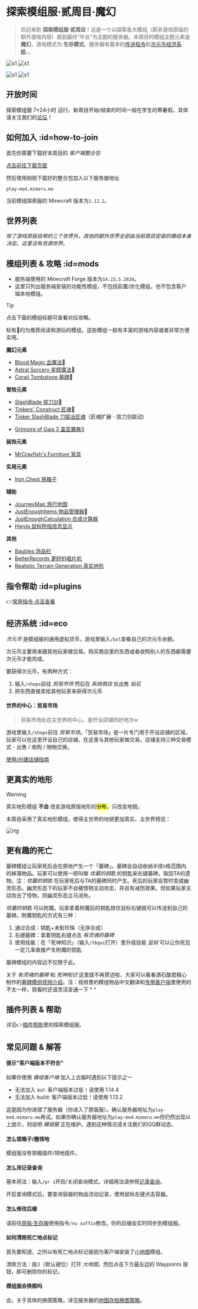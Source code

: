 # 探索模组服·贰周目·魔幻

> 欢迎来到 **探索模组服·贰周目**！这是一个以探索各大模组（即非游戏原版的额外游戏内容）直到最终"毕业"为主题的服务器。本周目的模组主题元素是 **魔幻**，游戏模式为 **生存模式**。服务器有基本的[传送指令](/welcome/commands.md)和[次元币经济系统](#eco)，。

![s1](../assets/images/servers/preview-bloodmagic.jpg ':class=img-small')
![s1](../assets/images/servers/preview-as.jpg ':class=img-small')

![s1](../assets/images/servers/preview-gaia.jpg ':class=img-small')
![s1](../assets/images/servers/preview-tinker.jpg ':class=img-small')

## 开放时间

探索模组服 7×24小时 运行。新周目开始/结束的时间一般在学生的寒暑假，具体请关注我们的[论坛][bbs]！

## 如何加入 :id=how-to-join

首先你需要下载好本周目的 *客户端整合包*

<a href="#/downloads.md" target="_blank" class="button">点击前往下载页面</a>

然后使用刚刚下载好的整合包加入以下服务器地址

    play-mod.mimaru.me

当前模组探索服的 Minecraft 版本为`1.12.2`。

## 世界列表

*除了游戏原版自带的三个世界外，其他的额外世界全部由当前周目安装的模组本身决定。这里没有资源世界。*

<!-- panels:start -->

<!-- div:panel-title -->

## 模组列表 & 攻略 :id=mods

- 服务端使用的 Minecraft Forge 版本为`14.23.5.2838`。
- 这里只列出服务端安装的功能性模组，不包括前置/优化模组，也不包含客户端本地模组。

> [!tip]
> 点击下面的模组标题可查看对应攻略。
>
> 标有🌟的为推荐阅读和游玩的模组。这些模组一般有丰富的游戏内容或者非常方便实用。

<!-- div:panel-left -->

**魔幻元素**

- [Blood Magic 血魔法][bm]🌟
- [Astral Sorcery 星辉魔法][as]🌟
- [Corail Tombstone 墓碑][ct]🌟

**冒险元素**

- [SlashBlade 拔刀剑][sb]🌟
- [Tinkers' Construct 匠魂][tc]🌟
- [Tinker SlashBlade 刀锻冶匠魂][tc_slashblade]（匠魂扩展 - 拔刀剑联动）
<!-- - [Construct's Armory 匠魂兵工厂][tc_conarm]（匠魂扩展 - 支持制作盔甲） -->
- [Grimoire of Gaia 3 盖亚魔典3][gaia3]

**装饰元素**

- [MrCrayfish's Furniture 家具][furniture]

<!-- div:panel-right -->

**实用元素**

- [Iron Chest 铁箱子][ironchest]

**辅助**

- [JourneyMap 旅行地图][journeymap]
- [JustEnoughItems 物品管理器][jei]🌟
- [JustEnoughCalculation 合成计算器][jec]
- [Hwyla 鼠标所指信息显示][hwyla]

**其他**

- [Baubles 饰品栏][baubles]
- [BetterRecords 更好的唱片机][betterrecords]
- [Realistic Terrain Generation 真实地形][rtg]

<!-- panels:end -->

[bm]: https://www.bilibili.com/video/av11364354
[as]: https://www.bilibili.com/video/av21988235
[journeymap]: https://www.mcbbs.net/thread-612917-1-1.html
[furniture]: https://www.bilibili.com/video/av10407590
[tc]: https://www.bilibili.com/video/av8317656
[tc_slashblade]: https://www.mcbbs.net/thread-846907-1-1.html
[tc_conarm]: https://www.bilibili.com/video/av37293887
[gaia3]: https://www.mcbbs.net/thread-445944-1-1.html
[ironchest]: https://www.mcbbs.net/thread-372723-1-1.html
[betterrecords]: https://bbs.mimaru.me/d/320
[ts]: https://www.mcmod.cn/class/557.html
[sb]: https://www.mcmod.cn/class/366.html
[ct]: https://www.bilibili.com/video/av55562073
[jei]: https://www.bilibili.com/video/av7699958
[jec]: https://www.mcbbs.net/thread-561503-1-1.html
[baubles]: https://www.mcmod.cn/class/473.html
[rtg]: https://www.mcmod.cn/class/635.html
[hwyla]: https://www.mcbbs.net/thread-648893-1-1.html

## 指令帮助 :id=plugins

👉[常用指令·点击查看](/welcome/commands.md)

## 经济系统 :id=eco

*次元币* 是模组服的通用虚拟货币，游戏里输入`/bal`查看自己的次元币余额。

次元币主要用来跟其他玩家做交易。购买商店里的东西或者收购别人的东西都需要次元币才能完成。

要获得次元币，有两种方式：

1. 输入`/shops`前往 *贸易市场* 然后在 *系统商店* 处出售 *钻石*
2. 把东西直接卖给其他玩家来获得次元币

#### 世界的中心：贸易市场

> 贸易市场处在主世界的中心，是开设店铺的好地方w

游戏里输入`/shops`前往 *贸易市场*。「贸易市场」是一片专门用于开设店铺的区域。玩家可以在这里开设自己的店铺，在这里与其他玩家做交易。店铺支持三种交易模式 - 出售 / 收购 / 物物交换。

<a href="#/plugins/carrotshop.md" target="_blank" class="button">使用/创建店铺指南</a>

## 更真实的地形

> [!warning]
> 真实地形模组 **不会** 改变游戏原版地形的<mark>分布</mark>，只改变地貌。

本周目采用了真实地形模组，使得主世界的地貌更加真实。主世界预览：

![rtg](https://bbs.mcmod.cn/data/attachment/album/201704/25/172612s9u999z78d7gk85z.gif)

## 更有趣的死亡

墓碑模组让玩家死后会在原地产生一个「墓碑」。墓碑会自动收纳半径`5`格范围内的掉落物品。玩家可以使用一把叫做 *坟墓的钥匙* 的钥匙来右键墓碑，取回TA的遗物。注：*坟墓的钥匙* 在玩家死后与TA的墓碑同时产生。死后的玩家会暂时变成幽灵形态。幽灵形态下的玩家不会被怪物主动攻击，并且有减伤效果。但如果玩家主动攻击了怪物，则幽灵形态立马消失。

*坟墓的钥匙* 可以附魔。玩家拿着附魔后的钥匙按住鼠标右键就可以传送到自己的墓碑。附魔钥匙的方式有三种：

1. 通过合成：钥匙+末影珍珠（无序合成）
2. 右键墓碑：拿着钥匙右键点击 *有灵魂的墓碑*
3. 使用技能：在「死神知识」（输入`/tbgui`打开）里升级技能 *监狱* 可以让你死后一定几率直接产生附魔的钥匙

墓碑模组的内容远不仅限于此。

关于 *有灵魂的墓碑* 和 *死神知识* 这里就不再赘述啦，大家可以看看酒石酸君精心制作的[墓碑模组视频介绍][ct]。注：视频里的模组物品中文翻译和[专用客户端](#client)里使用的不太一样，观看时还请灵活变通一下 ^ ^

## 插件列表 & 帮助

详见👉[插件帮助](/welcome/plugins.md)里的探索模组服。

## 常见问题 & 解答

#### 提示"客户端版本不符合"

如果你使用 *模组客户端* 加入上古服时遇到以下提示之一

- 无法加入 sur: 客户端版本过低！请使用 1.14.4
- 无法加入 build: 客户端版本过低！请使用 1.13.2

这是因为你进错了服务器（你进入了原版服）。确认服务器地址为`play-mod.mimaru.me`再试。如果你确认服务器地址为`play-mod.mimaru.me`但仍然出现以上提示，则说明 *模组服* 正在维护。遇到这种情况请关注我们的QQ群动态。

#### 怎么锁箱子/圈领地

模组服没有锁箱插件/领地插件。

#### 怎么用记录查询

基本用法：输入`/pr i`开启/关闭查询模式。详细用法请参照[记录查询](/plugins/logblock.md#usage)。

开启查询模式后，要查询容器的物品流动记录，使用<kbd>鼠标左键</kbd>点击容器。

#### 怎么修改后缀

请前往[原版·生存服](/mc-servers/survival.md)使用指令`/nu suffix`修改。你的后缀会实时同步到模组服。

#### 如何清除死亡地点标记

首先要知道，之所以有死亡地点标记是因为客户端安装了[小地图][journeymap]模组。

清除方法：按<kbd>J</kbd>（默认键位）打开 *大地图*。然后点击下方最左边的 Waypoints 按钮，即可删除你的标记。

#### 模组服会换图吗

会。关于具体的换图策略，详见服务器的[地图存档换图策略](/welcome/faq.md#save-policy)。

[the_overworld]: https://minecraft-zh.gamepedia.com/%E4%B8%BB%E4%B8%96%E7%95%8C
[the_nether]: https://minecraft-zh.gamepedia.com/%E4%B8%8B%E7%95%8C
[the_end]: https://minecraft-zh.gamepedia.com/%E6%9C%AB%E8%B7%AF%E4%B9%8B%E5%9C%B0
[superflat]: https://minecraft-zh.gamepedia.com/%E8%B6%85%E5%B9%B3%E5%9D%A6%E4%B8%96%E7%95%8C
[bbs]: http://bbs.mimaru.me/
